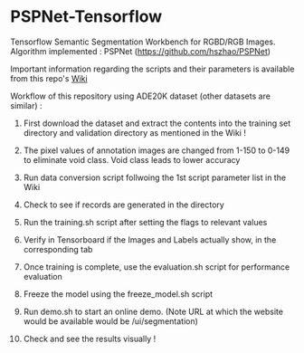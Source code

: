 # PSPNet-Tensorflow
Tensorflow Semantic Segmentation Workbench for RGBD/RGB Images. Algorithm implemented : PSPNet (https://github.com/hszhao/PSPNet)

Important information regarding the scripts and their parameters is available from this repo's [Wiki](https://github.com/amanjhunjhunwala/PSPNet-Tensorflow/wiki/Description-of-scripts-and-parameters)
 
Workflow of this repository using ADE20K dataset (other datasets are similar) :

1. First download the dataset and extract the contents into the training set directory and validation directory as mentioned in the Wiki !

2. The pixel values of annotation images are changed from 1-150 to 0-149 to eliminate void class. Void class leads to lower accuracy 

3. Run data conversion script follwoing the 1st script parameter list in the Wiki

4. Check to see if records are generated in the directory

5. Run the training.sh script after setting the flags to relevant values

6. Verify in Tensorboard if the Images and Labels actually show, in the corresponding tab

7. Once training is complete, use the evaluation.sh script for performance evaluation

8. Freeze the model using the freeze_model.sh script 

9. Run demo.sh to start an online demo. (Note URL at which the website would be available would be /ui/segmentation)

10. Check and see the results visually !
